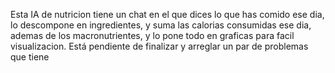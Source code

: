 Esta IA de nutricion tiene un chat en el que dices lo que has comido ese dia, lo descompone en ingredientes, y suma las calorias consumidas ese dia, ademas de los macronutrientes, y lo pone todo en graficas para facil visualizacion. Está pendiente de finalizar y arreglar un par de problemas que tiene
